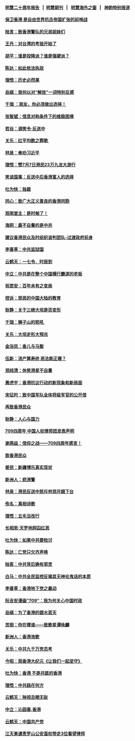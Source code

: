#### [明慧二十周年报告](https://github.com/gfw-breaker/mh-reports/blob/master/README.md?t=07191301?t=07191301) &nbsp;&nbsp;|&nbsp;&nbsp;[明慧期刊](https://github.com/gfw-breaker/mh-qikan) &nbsp;&nbsp;|&nbsp;&nbsp; [明慧海外之窗](https://github.com/gfw-breaker/mh-news/blob/master/README.md?t=07191301?t=07191301) &nbsp;&nbsp;|&nbsp;&nbsp; [神韵特别报道](https://github.com/gfw-breaker/mh-news/blob/master/shenyun.md?t=07191301?t=07191301) 

#### [保卫香港 是自由世界抗击帝国扩张的前哨战](../pages/nsc993/n11393186.md?t=07191301?t=07191301) 

#### [陆言：致香港警队的兄弟姐妹们](../pages/nsc993/n11392281.md?t=07191301?t=07191301) 

#### [王丹：对台湾的考验开始了](../pages/nsc993/n11391258.md?t=07191301?t=07191301) 

#### [胡平：谁是投降派？谁是强硬派？](../pages/nsc993/n11391224.md?t=07191301?t=07191301) 

#### [陈达：如此依法执政](../pages/nsc993/n11388999.md?t=07191301?t=07191301) 

#### [理悟：历史必然果](../pages/nsc993/n11388741.md?t=07191301?t=07191301) 

#### [岳祺：我何以对“解放”一词特别反感](../pages/nsc993/n11385696.md?t=07191301?t=07191301) 

#### [千瑞 ：朋友，你必须做出选择！](../pages/nsc993/n11384949.md?t=07191301?t=07191301) 

#### [张智斌：信息对称条件下的维稳困境](../pages/nsc993/n11384812.md?t=07191301?t=07191301) 

#### [若谷：调笑令‧反送中](../pages/nsc993/n11383745.md?t=07191301?t=07191301) 

#### [关乐：红平均数之葬歌 ](../pages/nsc993/n11383498.md?t=07191301?t=07191301) 

#### [林泉：奉劝习近平](../pages/nsc993/n11383487.md?t=07191301?t=07191301) 

#### [理悟：赞7月7日港民23万九龙大游行](../pages/nsc993/n11383473.md?t=07191301?t=07191301) 

#### [笑谈国事：反送中后香港富人的选择](../pages/nsc993/n11382020.md?t=07191301?t=07191301) 

#### [吐为快：独裁](../pages/nsc993/n11382755.md?t=07191301?t=07191301) 

#### [同心：致广大正义善良的香港同胞](../pages/nsc993/n11382745.md?t=07191301?t=07191301) 

#### [观雨堂主：是时候了！](../pages/nsc993/n11382737.md?t=07191301?t=07191301) 

#### [海网：最不自量的是中共](../pages/nsc993/n11380440.md?t=07191301?t=07191301) 

#### [建议香港民众及时组织谈判团队-过渡政府前身](../pages/nsc993/n11379909.md?t=07191301?t=07191301) 

#### [李春草：中共监狱国](../pages/nsc993/n11378989.md?t=07191301?t=07191301) 

#### [云鹤天：一七令．时辰到](../pages/nsc993/n11379260.md?t=07191301?t=07191301) 

#### [中立：中共是在整个中国横行霸道的老板](../pages/nsc993/n11378382.md?t=07191301?t=07191301) 

#### [祝君安：百年未有之变局](../pages/nsc993/n11378376.md?t=07191301?t=07191301) 

#### [控诉：邪恶的中国大陆的教育](../pages/nsc993/n11378344.md?t=07191301?t=07191301) 

#### [耿静：关于三峡大坝是否变形](../pages/nsc993/n11375879.md?t=07191301?t=07191301) 

#### [千瑞：狮子山的怒吼 ](../pages/nsc993/n11375644.md?t=07191301?t=07191301) 

#### [关乐：大坝走形大预兆](../pages/nsc993/n11375629.md?t=07191301?t=07191301) 

#### [金浴凤：香儿与马贩](../pages/nsc993/n11375580.md?t=07191301?t=07191301) 

#### [伍新：流产算寿终  恶法能正寝？](../pages/nsc993/n11375581.md?t=07191301?t=07191301) 

#### [郑纯清：休笑港星不自量](../pages/nsc993/n11375555.md?t=07191301?t=07191301) 

#### [惠虎宇：香港抗议行动的新现象和新局面](../pages/nsc993/n11375501.md?t=07191301?t=07191301) 

#### [宋征时：致中国军队全体将级军官的公开信](../pages/nsc993/n11373354.md?t=07191301?t=07191301) 

#### [再致香港民众](../pages/nsc993/n11373870.md?t=07191301?t=07191301) 

#### [耿静：人心与国力](../pages/nsc993/n11373759.md?t=07191301?t=07191301) 

#### [709四周年 中国人权律师团发表声明](../pages/nsc993/n11373565.md?t=07191301?t=07191301) 

#### [谢燕益：信仰之战——709四周年感言！](../pages/nsc993/n11373388.md?t=07191301?t=07191301) 

#### [致香港民众](../pages/nsc993/n11373286.md?t=07191301?t=07191301) 

#### [姜民：新疆博乐真实现状](../pages/nsc993/n11371223.md?t=07191301?t=07191301) 

#### [新洲人：悲港警](../pages/nsc993/n11371174.md?t=07191301?t=07191301) 

#### [林泉：港民反送中怒斥林郑月娥下台](../pages/nsc993/n11370676.md?t=07191301?t=07191301) 

#### [佚名：真相诗歌](../pages/nsc993/n11370666.md?t=07191301?t=07191301) 

#### [理悟：五毛当改行](../pages/nsc993/n11369314.md?t=07191301?t=07191301) 

#### [长相思‧天罗地网囚红恶](../pages/nsc993/n11368444.md?t=07191301?t=07191301) 

#### [吐为快：如果中共要检讨](../pages/nsc993/n11368441.md?t=07191301?t=07191301) 

#### [陈达：亡党只欠齐声唤](../pages/nsc993/n11367838.md?t=07191301?t=07191301) 

#### [陆客：中共背后确有邪灵](../pages/nsc993/n11365263.md?t=07191301?t=07191301) 

#### [白马：中共全民监控反揭其无神论鬼话的本质](../pages/nsc993/n11365236.md?t=07191301?t=07191301) 

#### [李春草：香港地下党之暴动](../pages/nsc993/n11365210.md?t=07191301?t=07191301) 

#### [阮吉安漫画“709”：我为何关心中国时政](../pages/nsc993/n11362127.md?t=07191301?t=07191301) 

#### [岳祺：为了香港的碧水蓝天](../pages/nsc993/n11362627.md?t=07191301?t=07191301) 

#### [苦胆：你在撑谁——致歌星谭咏麟](../pages/nsc993/n11361348.md?t=07191301?t=07191301) 

#### [新洲人：香港浩歌](../pages/nsc993/n11361334.md?t=07191301?t=07191301) 

#### [关乐：中共九千万党员考](../pages/nsc993/n11361304.md?t=07191301?t=07191301) 

#### [今昭：观香港大纪元《让我们一起坚守》](../pages/nsc993/n11361244.md?t=07191301?t=07191301) 

#### [吐为快：香港  不是共匪的香港](../pages/nsc993/n11360918.md?t=07191301?t=07191301) 

#### [理悟：中共路在何方](../pages/nsc993/n11360509.md?t=07191301?t=07191301) 

#### [云鹤天：殃视丑陋无耻](../pages/nsc993/n11358872.md?t=07191301?t=07191301) 

#### [中立：沁园春.香港](../pages/nsc993/n11358843.md?t=07191301?t=07191301) 

#### [云鹤天：中国共产党](../pages/nsc993/n11356465.md?t=07191301?t=07191301) 

#### [江天勇谴责罗山公安滥权带走3位看望律师](../pages/nsc993/n11356042.md?t=07191301?t=07191301) 

